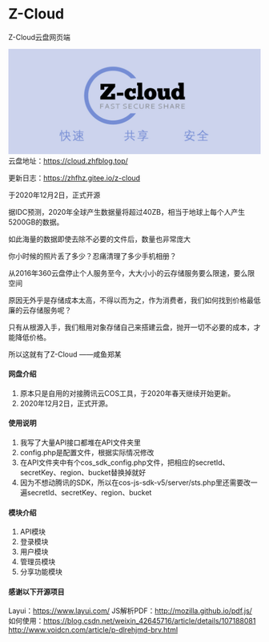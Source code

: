 # Z-Cloud

Z-Cloud云盘网页端

![](./README_IMG/云盘Banner.jpg)
云盘地址：https://cloud.zhfblog.top/

更新日志：https://zhfhz.gitee.io/z-cloud

于2020年12月2日，正式开源

据IDC预测，2020年全球产生数据量将超过40ZB，相当于地球上每个人产生5200GB的数据。

如此海量的数据即使去除不必要的文件后，数量也非常庞大

你小时候的照片丢了多少？忍痛清理了多少手机相册？

从2016年360云盘停止个人服务至今，大大小小的云存储服务要么限速，要么限空间

原因无外乎是存储成本太高，不得以而为之，作为消费者，我们如何找到价格最低廉的云存储服务呢？

只有从根源入手，我们租用对象存储自己来搭建云盘，抛开一切不必要的成本，才能降低价格。

所以这就有了Z-Cloud
 ——咸鱼郑某

#### 网盘介绍

1.  原本只是自用的对接腾讯云COS工具，于2020年春天继续开始更新。
2.  2020年12月2日，正式开源。

#### 使用说明

1.  我写了大量API接口都堆在API文件夹里
2.  config.php是配置文件，根据实际情况修改
3.  在API文件夹中有个cos_sdk_config.php文件，把相应的secretId、secretKey、region、bucket替换掉就好
4.  因为不想动腾讯的SDK，所以在cos-js-sdk-v5/server/sts.php里还需要改一遍secretId、secretKey、region、bucket


#### 模块介绍  

1. API模块  
2. 登录模块  
3. 用户模块  
4. 管理员模块  
5. 分享功能模块  

#### 感谢以下开源项目

Layui：https://www.layui.com/
JS解析PDF：http://mozilla.github.io/pdf.js/
如何使用：https://blog.csdn.net/weixin_42645716/article/details/107188081
http://www.voidcn.com/article/p-dlrehjmd-brv.html